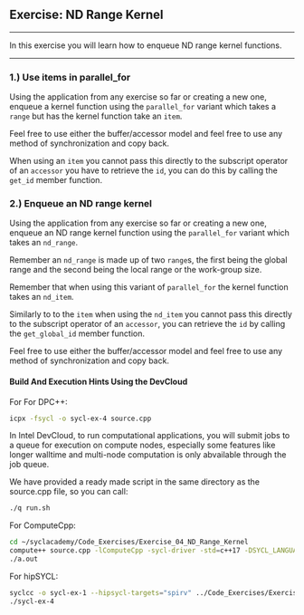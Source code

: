 ## Exercise: ND Range Kernel
---

In this exercise you will learn how to enqueue ND range kernel functions.

---

### 1.) Use items in parallel_for

Using the application from any exercise so far or creating a new one, enqueue a
kernel function using the `parallel_for` variant which takes a `range` but has
the kernel function take an `item`.

Feel free to use either the buffer/accessor model and feel free to use any
method of synchronization and copy back.

When using an `item` you cannot pass this directly to the subscript operator of
an `accessor` you have to retrieve the `id`, you can do this by calling the
`get_id` member function.

### 2.) Enqueue an ND range kernel

Using the application from any exercise so far or creating a new one, enqueue an
ND range kernel function using the `parallel_for` variant which takes an
`nd_range`.

Remember an `nd_range` is made up of two `range`s, the first being the global
range and the second being the local range or the work-group size.

Remember that when using this variant of `parallel_for` the kernel function
takes an `nd_item`.

Similarly to to the `item` when using the `nd_item` you cannot pass this
directly to the subscript operator of an `accessor`, you can retrieve the `id`
by calling the `get_global_id` member function.

Feel free to use either the buffer/accessor model and feel free to use any
method of synchronization and copy back.

#### Build And Execution Hints Using the DevCloud

For For DPC++:
```sh
icpx -fsycl -o sycl-ex-4 source.cpp
```
In Intel DevCloud, to run computational applications, you will submit jobs to a queue for execution on compute nodes,
especially some features like longer walltime and multi-node computation is only abvailable through the job queue.

We have provided a ready made script in the same directory as the source.cpp file, so you can call:

```sh
./q run.sh
```

For ComputeCpp:

```sh
cd ~/syclacademy/Code_Exercises/Exercise_04_ND_Range_Kernel
compute++ source.cpp -lComputeCpp -sycl-driver -std=c++17 -DSYCL_LANGUAGE_VERSION=2020 -no-serial-memop
./a.out 
```



For hipSYCL:

```sh
syclcc -o sycl-ex-1 --hipsycl-targets="spirv" ../Code_Exercises/Exercise_04_ND_Range_Kernel/source.cpp
./sycl-ex-4
```


[devcloud-job-submission]: https://devcloud.intel.com/oneapi/documentation/job-submission/
